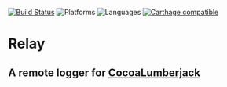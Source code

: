 [![Build Status](https://travis-ci.org/Zerofinancial/relay.svg?branch=master)](https://travis-ci.org/Zerofinancial/relay)
![Platforms](https://img.shields.io/badge/platforms-ios%20%7C%20osx%20%7C%20watchos%20%7C%20tvos-lightgrey.svg)
![Languages](https://img.shields.io/badge/languages-swift%20%7C%20objc-orange.svg)
[![Carthage compatible](https://img.shields.io/badge/Carthage-compatible-4BC51D.svg?style=flat)](https://github.com/Carthage/Carthage)


# Relay
## A remote logger for [CocoaLumberjack](https://github.com/CocoaLumberjack/CocoaLumberjack)
